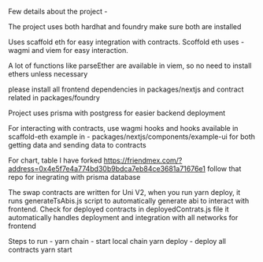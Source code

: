 Few details about the project -

The project uses both hardhat and foundry make sure both are installed

Uses scaffold eth for easy integration with contracts.
Scoffold eth uses - wagmi and viem for easy interaction.

A lot of functions like parseEther are available in viem, so no need to install ethers unless necessary

please install all frontend dependencies in packages/nextjs and contract related in packages/foundry

Project uses prisma with postgress for easier backend deployment

For interacting with contracts, use wagmi hooks and hooks available in scaffold-eth
example in - packages/nextjs/components/example-ui for both getting data and sending data to contracts

For chart, table I have forked https://friendmex.com/?address=0x4e5f7e4a774bd30b9bdca7eb84ce3681a71676e1
follow that repo for inegrating with prisma database

The swap contracts are written for Uni V2,
when you run yarn deploy, it runs generateTsAbis.js script to automatically generate abi to interact with frontend. Check for deployed contracts in deployedContrats.js file it automatically handles deployment and integration with all networks for frontend

Steps to run -
yarn chain - start local chain
yarn deploy - deploy all contracts
yarn start
